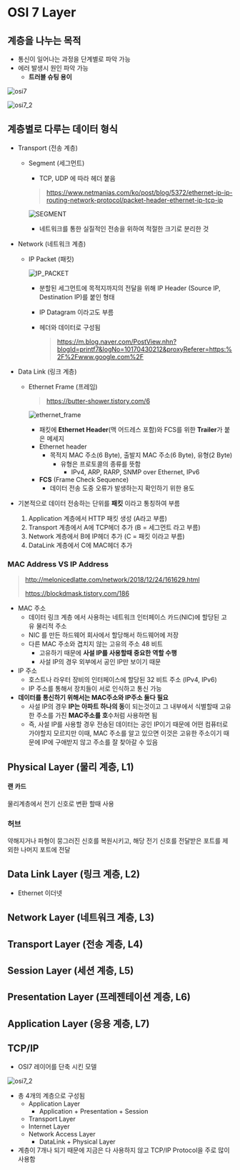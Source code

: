 # OSI 7 Layer

## 계층을 나누는 목적

- 통신이 일어나는 과정을 단계별로 파악 가능
- 에러 발생시 원인 파악 가능
  - **트러블 슈팅 용이**

![osi7](https://1.bp.blogspot.com/-wtMZmsd3Wdw/W5Y8_ZlJzvI/AAAAAAAAAew/70nsmVdODV47cWgVAVOqFA6_0uGo0LunACLcBGAs/s640/%25EA%25B7%25B8%25EB%25A6%25BC4.PNG)

![osi7_2](https://media.vlpt.us/images/xldksps4/post/980fe5d0-fcfe-4395-9148-0a110475ba26/image.png)



## 계층별로 다루는 데이터 형식

- Transport (전송 계층)
  
  - Segment (세그먼트)
    
    - TCP, UDP 에 따라 헤더 붙음
    
    > https://www.netmanias.com/ko/post/blog/5372/ethernet-ip-ip-routing-network-protocol/packet-header-ethernet-ip-tcp-ip
    
    ![SEGMENT](https://www.netmanias.com/ko/?m=attach&no=2021)
    
    - 네트워크를 통한 실질적인 전송을 위하여 적절한 크기로 분리한 것
  
- Network (네트워크 계층)
  - IP Packet (패킷)
    
    ![IP_PACKET](https://www.netmanias.com/ko/?m=attach&no=2020)
    
    - 분할된 세그먼트에 목적지까지의 전달을 위해 IP Header (Source IP, Destination IP)를 붙인 형태
    
    - IP Datagram 이라고도 부름
    
    - 헤더와 데이터로 구성됨
    
      > https://m.blog.naver.com/PostView.nhn?blogId=printf7&logNo=10170430212&proxyReferer=https:%2F%2Fwww.google.com%2F
  
- Data Link (링크 계층)
  - Ethernet Frame (프레임)
    
    > https://butter-shower.tistory.com/6
    
    ![ethernet_frame](https://t1.daumcdn.net/cfile/tistory/99C73C4A5BF433E222)
    
    - 패킷에 **Ethernet Header**(맥 어드레스 포함)와 FCS를 위한 **Trailer**가 붙은 메세지
    - Ethernet header
      - 목적지 MAC 주소(6 Byte), 출발지 MAC 주소(6 Byte), 유형(2 Byte)
        - 유형은 프로토콜의 종류를 뜻함
          - IPv4, ARP, RARP, SNMP over Ethernet, IPv6
    - **FCS** (Frame Check Sequence)
      - 데이터 전송 도중 오류가 발생하는지 확인하기 위한 용도
  
- 기본적으로 데이터 전송하는 단위를 **패킷** 이라고 통칭하여 부름
  1. Application 계층에서 HTTP 패킷 생성 (A라고 부름)
  2. Transport 계층에서 A에 TCP헤더 추가 (B = 세그먼트 라고 부름)
  3. Network 계층에서 B에 IP헤더 추가 (C = 패킷 이라고 부름)
  4. DataLink 계층에서 C에 MAC헤더 추가



### MAC Address VS IP Address

> http://melonicedlatte.com/network/2018/12/24/161629.html
>
> https://blockdmask.tistory.com/186

- MAC 주소
  - 데이터 링크 계층 에서 사용하는 네트워크 인터페이스 카드(NIC)에 할당된 고유 물리적 주소
  - NIC 를 만든 하드웨어 회사에서 할당해서 하드웨어에 저장
  - 다른 MAC 주소와 겹치지 않는 고유의 주소 48 비트
    - 고유하기 때문에 **사설 IP를 사용할때 중요한 역할 수행**
    - 사설 IP의 경우 외부에서 공인 IP만 보이기 때문
- IP 주소
  - 호스트나 라우터 장비의 인터페이스에 할당된 32 비트 주소 (IPv4, IPv6)
  - IP 주소를 통해서 장치들이 서로 인식하고 통신 가능
- **데이터를 통신하기 위해서는 MAC주소와 IP주소 둘다 필요**
  - 사설 IP의 경우 **IP는 아파트 하나의 동**이 되는것이고 그 내부에서 식별할때 고유한 주소를 가진 **MAC주소를 호**수처럼 사용하면 됨
  - 즉, 사설 IP를 사용할 경우 전송된 데이터는 공인 IP이기 때문에 어떤 컴퓨터로 가야할지 모르지만 이때, MAC 주소를 알고 있으면 이것은 고유한 주소이기 때문에 IP에 구애받지 않고 주소를 잘 찾아갈 수 있음 



## Physical Layer (물리 계층, L1)

#### 랜 카드

 물리계층에서 전기 신호로 변환 할때 사용

### 허브

약해지거나 파형이 뭉그러진 신호를 복원시키고, 해당 전기 신호를 전달받은 포트를 제외한 나머지 포트에 전달



## Data Link Layer (링크 계층, L2)

- Ethernet 이더넷



## Network Layer (네트워크 계층, L3)



## Transport Layer (전송 계층, L4)



## Session Layer (세션 계층, L5)



## Presentation Layer (프레젠테이션 계층, L6)



## Application Layer (응용 계층, L7)





## TCP/IP

- OSI7 레이어를 단축 시킨 모델

![osi7_2](https://media.vlpt.us/images/xldksps4/post/980fe5d0-fcfe-4395-9148-0a110475ba26/image.png)

- 총 4개의 계층으로 구성됨
  - Application Layer
    - Application + Presentation + Session
  - Transport Layer
  - Internet Layer
  - Network Access Layer
    - DataLink + Physical Layer
- 계층이 7개나 되기 때문에 지금은 다 사용하지 않고 TCP/IP Protocol을 주로 많이 사용함
